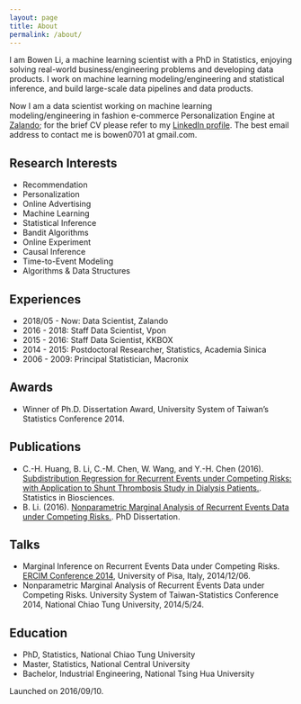 ```yaml
---
layout: page
title: About
permalink: /about/
---
```


I am Bowen Li, a machine learning scientist with a PhD in Statistics, enjoying solving real-world business/engineering problems and developing data products. I work on machine learning modeling/engineering and statistical inference, and build large-scale data pipelines and data products.

Now I am a data scientist working on machine learning modeling/engineering in fashion e-commerce Personalization Engine at [Zalando](https://en.zalando.de/); for the brief CV please refer to my [LinkedIn profile](https://www.linkedin.com/in/bowenli0701/). The best email address to contact me is bowen0701 at gmail.com.

## Research Interests

- Recommendation
- Personalization
- Online Advertising
- Machine Learning
- Statistical Inference
- Bandit Algorithms
- Online Experiment
- Causal Inference
- Time-to-Event Modeling
- Algorithms & Data Structures

## Experiences

- 2018/05 - Now: Data Scientist, Zalando
- 2016 - 2018: Staff Data Scientist, Vpon
- 2015 - 2016: Staff Data Scientist, KKBOX
- 2014 - 2015: Postdoctoral Researcher, Statistics, Academia Sinica
- 2006 - 2009: Principal Statistician, Macronix

## Awards

- Winner of Ph.D. Dissertation Award, University System of Taiwan’s Statistics Conference 2014.

## Publications

- C.-H. Huang, B. Li, C.-M. Chen, W. Wang, and Y.-H. Chen (2016). [Subdistribution Regression for Recurrent Events under Competing Risks: with Application to Shunt Thrombosis Study in Dialysis Patients.](http://link.springer.com/article/10.1007/s12561-016-9161-0). Statistics in Biosciences.
- B. Li. (2016). [Nonparametric Marginal Analysis of Recurrent Events Data under Competing Risks.](https://arxiv.org/abs/1707.01822). PhD Dissertation.

## Talks

- Marginal Inference on Recurrent Events Data under Competing Risks. [ERCIM Conference 2014](http://cmstatistics.org/ERCIM2014/index.php), University of Pisa, Italy, 2014/12/06.
- Nonparametric Marginal Analysis of Recurrent Events Data under Competing Risks. University System of Taiwan-Statistics Conference 2014, National Chiao Tung University, 2014/5/24.

## Education

- PhD, Statistics, National Chiao Tung University
- Master, Statistics, National Central University
- Bachelor, Industrial Engineering, National Tsing Hua University

Launched on 2016/09/10.
